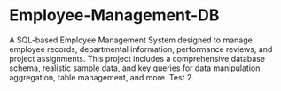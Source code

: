 # Employee-Management-DB
A SQL-based Employee Management System designed to manage employee records, departmental information, performance reviews, and project assignments. This project includes a comprehensive database schema, realistic sample data, and key queries for data manipulation, aggregation, table management, and more. Test 2.

